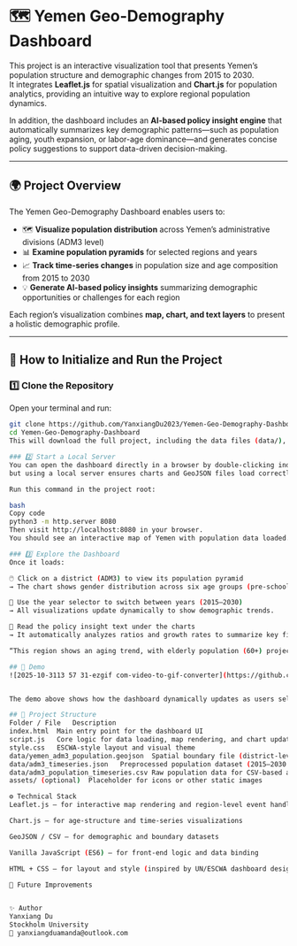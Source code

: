 # 🗺️ Yemen Geo-Demography Dashboard

This project is an interactive visualization tool that presents Yemen’s population structure and demographic changes from 2015 to 2030.  
It integrates **Leaflet.js** for spatial visualization and **Chart.js** for population analytics, providing an intuitive way to explore regional population dynamics.

In addition, the dashboard includes an **AI-based policy insight engine** that automatically summarizes key demographic patterns—such as population aging, youth expansion, or labor-age dominance—and generates concise policy suggestions to support data-driven decision-making.

---

## 🌍 Project Overview

The Yemen Geo-Demography Dashboard enables users to:
- 🗺️ **Visualize population distribution** across Yemen’s administrative divisions (ADM3 level)
- 📊 **Examine population pyramids** for selected regions and years
- 📈 **Track time-series changes** in population size and age composition from 2015 to 2030
- 💡 **Generate AI-based policy insights** summarizing demographic opportunities or challenges for each region

Each region’s visualization combines **map, chart, and text layers** to present a holistic demographic profile.

---

## 🧭 How to Initialize and Run the Project

### 1️⃣ Clone the Repository

Open your terminal and run:
```bash
git clone https://github.com/YanxiangDu2023/Yemen-Geo-Demography-Dashboard.git
cd Yemen-Geo-Demography-Dashboard
This will download the full project, including the data files (data/), main scripts, and visualization assets.

### 2️⃣ Start a Local Server
You can open the dashboard directly in a browser by double-clicking index.html,
but using a local server ensures charts and GeoJSON files load correctly.

Run this command in the project root:

bash
Copy code
python3 -m http.server 8080
Then visit http://localhost:8080 in your browser.
You should see an interactive map of Yemen with population data loaded.

### 3️⃣ Explore the Dashboard
Once it loads:

🖱️ Click on a district (ADM3) to view its population pyramid
→ The chart shows gender distribution across six age groups (pre-school, school-age, university, working-age, retirement, and 80+).

📅 Use the year selector to switch between years (2015–2030)
→ All visualizations update dynamically to show demographic trends.

💬 Read the policy insight text under the charts
→ It automatically analyzes ratios and growth rates to summarize key findings, e.g.:

“This region shows an aging trend, with elderly population (60+) projected to rise by 45% by 2030.”

## 🎥 Demo
![2025-10-3113 57 31-ezgif com-video-to-gif-converter](https://github.com/user-attachments/assets/47373965-75a4-4156-ad6d-f4b9353894c9)


The demo above shows how the dashboard dynamically updates as users select different regions and years.

## 🧱 Project Structure
Folder / File	Description
index.html	Main entry point for the dashboard UI
script.js	Core logic for data loading, map rendering, and chart updates
style.css	ESCWA-style layout and visual theme
data/yemen_adm3_population.geojson	Spatial boundary file (district-level polygons)
data/adm3_timeseries.json	Preprocessed population dataset (2015–2030 by ADM3)
data/adm3_population_timeseries.csv	Raw population data for CSV-based analysis
assets/ (optional)	Placeholder for icons or other static images

⚙️ Technical Stack
Leaflet.js — for interactive map rendering and region-level event handling

Chart.js — for age-structure and time-series visualizations

GeoJSON / CSV — for demographic and boundary datasets

Vanilla JavaScript (ES6) — for front-end logic and data binding

HTML + CSS — for layout and style (inspired by UN/ESCWA dashboard design)

🧩 Future Improvements


✨ Author
Yanxiang Du
Stockholm University
📧 yanxiangduamanda@outlook.com
